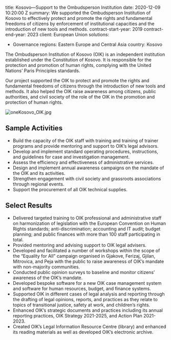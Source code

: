 
title: Kosovo—Support to the Ombudsperson Institution
date: 2020-12-09 10:20:00 Z
summary: We supported the Ombudsperson Institution of Kosovo to effectively protect
  and promote the rights and fundamental freedoms of citizens by enforcement of institutional
  capacities and the introduction of new tools and methods.
contract-start-year: 2019
contract-end-year: 2023
client: European Union
solutions:
- Governance
regions: Eastern Europe and Central Asia
country: Kosovo


The Ombudsperson Institution of Kosovo (OIK) is an independent institution established under the Constitution of Kosovo. It is responsible for the protection and promotion of human rights, complying with the United Nations’ Paris Principles standards.

Our project supported the OIK to protect and promote the rights and fundamental freedoms of citizens through the introduction of new tools and methods. It also helped the OIK raise awareness among citizens, public authorities, and civil society of the role of the OIK in the promotion and protection of human rights.

![oneKosovo_OIK.jpg](/uploads/oneKosovo_OIK.jpg)

## Sample Activities

* Build the capacity of the OIK staff with training and training of trainer programs and provide mentoring and support to OIK’s legal advisors.
* Develop and implement standard operating procedures, instructions, and guidelines for case and investigation management.
* Assess the efficiency and effectiveness of administrative services.
* Design and implement annual awareness campaigns on the mandate of the OIK and its activities.
* Strengthen engagement with civil society and grassroots associations through regional events.
* Support the procurement of all OIK technical supplies.

## Select Results

* Delivered targeted training to OIK professional and administrative staff on harmonization of legislation with the European Convention on Human Rights standards; anti-discrimination; accounting and IT audit; budget planning; and public finances with more than 100 staff participating in total.
* Provided mentoring and advising support to OIK legal advisers.
* Developed and facilitated a number of workshops within the scope of the “Equality for All” campaign organised in Gjakove, Ferizaj, Gjilan, Mitrovica, and Peja with the public to raise awareness of OIK’s mandate with non-majority communities.
* Conducted public opinion surveys to baseline and monitor citizens’ awareness of the OIK’s mandate.
* Developed bespoke software for a new OIK case management system and software for human resources, budget, and finance systems.
* Supported OIK in different cases of legal analysis and reporting through the drafting of legal opinions, reports, and practices as they relate to topics of transitional justice, safety at work, and children’s rights.
* Enhanced OIK’s strategic documents and practices including its annual reporting practices, OIK Strategy 2021-2025, and Action Plan 2021-2023.
* Created OIK’s Legal Information Resource Centre (library) and enhanced its reading materials as well as developed OIK’s electronic archive.
